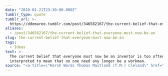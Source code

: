 ```yaml
---
date: "2010-01-21T23:30:00.000Z"
tumblr_type: quote
tumblr_url: >-
  https://ddemaree.tumblr.com/post/346582167/the-current-belief-that-everyone-must-now-be-an
aliases:
  - /post/346582167/the-current-belief-that-everyone-must-now-be-an
slug: the-current-belief-that-everyone-must-now-be-an
tags:
  - Ideas
text: >-
  The current belief that everyone must now be an inventor is too often
  interpreted to mean that no one need any longer be a workman.
source: "<a title=\"Harsh Words Thomas Maitland (T.M.) Cleland\" href=\"http://observatory.designobserver.com/entry.html?entry=12207\">Thomas Maitland (T.M.) Cleland</a>, in February 1940, responding to the end of the so-called avant-garde era of experimentation,\_in an address delivered at a meeting of The American Institute of Graphic Arts in New York City in an address entitled, &#8220;Harsh Words.&#8221; (via <a href=\"http://bobulate.com/\" class=\"tumblr_blog\">bobulate</a>)"
---
```


